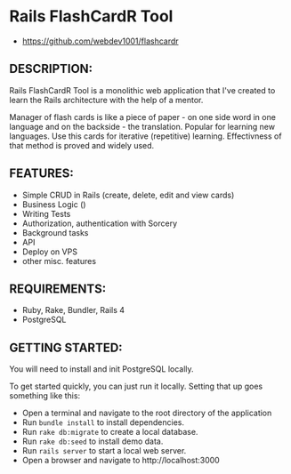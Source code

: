 # Rails FlashCardR Tool

* https://github.com/webdev1001/flashcardr

## DESCRIPTION:

Rails FlashCardR Tool is a monolithic web application that I've created to learn the Rails architecture with the help of a mentor. 

Manager of flash cards is like a piece of paper - on one side word in one language and on the backside - the translation. Popular for learning new languages. Use this cards for iterative (repetitive) learning. Effectivness of that method is proved and widely used. 

## FEATURES:

- Simple CRUD in Rails (create, delete, edit and view cards)
- Business Logic ()
- Writing Tests
- Authorization, authentication with Sorcery
- Background tasks
- API
- Deploy on VPS
- other misc. features

## REQUIREMENTS:

- Ruby, Rake, Bundler, Rails 4
- PostgreSQL

## GETTING STARTED:

You will need to install and init PostgreSQL locally.

To get started quickly, you can just run it locally. Setting that up goes something like this:

* Open a terminal and navigate to the root directory of the application
* Run ```bundle install``` to install dependencies.
* Run ```rake db:migrate``` to create a local database.
* Run ```rake db:seed``` to install demo data.
* Run ```rails server``` to start a local web server.
* Open a browser and navigate to http://localhost:3000